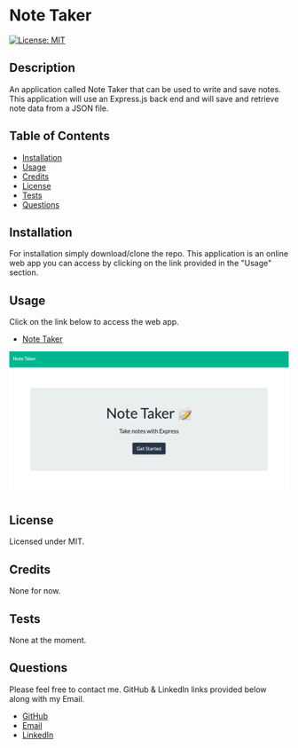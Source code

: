 # Note Taker
[![License: MIT](https://img.shields.io/badge/License-MIT-yellow.svg)](https://opensource.org/licenses/MIT)
## Description
An application called Note Taker that can be used to write and save notes. This application will use an Express.js back end and will save and retrieve note data from a JSON file.
## Table of Contents
* [Installation](#installation)
* [Usage](#usage)
* [Credits](#credits)
* [License](#license)
* [Tests](#tests)
* [Questions](#questions)
## Installation
For installation simply download/clone the repo. This application is an online web app you can access by clicking on the link provided in the "Usage" section.
## Usage
Click on the link below to access the web app.
* [Note Taker](https://noteswriter.herokuapp.com/)

![](note-taker.png)
## License
Licensed under MIT.
## Credits
None for now.
## Tests
None at the moment.
## Questions
Please feel free to contact me. GitHub & LinkedIn links provided below along with my Email.
* [GitHub](github.com/saul10huerta)
* [Email](saul10huerta@utexas.edu)
* [LinkedIn](https://www.linkedin.com/in/saul10huerta/)